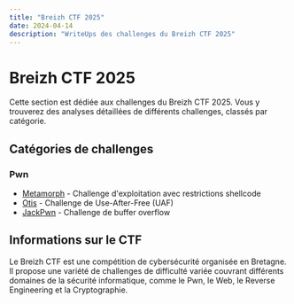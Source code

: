 ```yaml
---
title: "Breizh CTF 2025"
date: 2024-04-14
description: "WriteUps des challenges du Breizh CTF 2025"
---
```


# Breizh CTF 2025

Cette section est dédiée aux challenges du Breizh CTF 2025. Vous y trouverez des analyses détaillées de différents challenges, classés par catégorie.

## Catégories de challenges

### Pwn
- [Metamorph](/writeups/breizh-ctf/2024-04-14-breizh-metamorph/) - Challenge d'exploitation avec restrictions shellcode
- [Otis](/writeups/breizh-ctf/2024-04-14-breizh-otis/) - Challenge de Use-After-Free (UAF)
- [JackPwn](/writeups/breizh-ctf/2024-04-14-breizh-jackpwn/) - Challenge de buffer overflow

## Informations sur le CTF

Le Breizh CTF est une compétition de cybersécurité organisée en Bretagne. Il propose une variété de challenges de difficulté variée couvrant différents domaines de la sécurité informatique, comme le Pwn, le Web, le Reverse Engineering et la Cryptographie. 